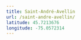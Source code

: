 ```yaml
---
title: Saint-André-Avellin
url: /saint-andre-avellin/
latitude: 45.7213676
longitude: -75.0572314
---
```

